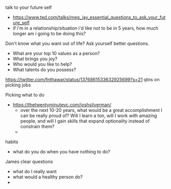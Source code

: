 
talk to your future self
- https://www.ted.com/talks/meg_jay_essential_questions_to_ask_your_future_self
- if i'm in a relationship/situation i'd like not to be in 5 years, how much longer am i going to be doing this?

Don't know what you want out of life? Ask yourself better questions.
- What are your top 10 values as a person?
- What brings you joy?
- Who would you like to help?
- What talents do you possess?

https://twitter.com/fnthawar/status/1376861533632925699?s=21
qtns on picking jobs




Picking what to do
- https://thetwentyminutevc.com/joshsilverman/
	- over the next 10-20 years, what would be a great accomplishment I can be really proud of? Will I learn a ton, will I work with amazing people, and will I gain skills that expand optionality instead of constrain them?
	- 


habits 
- what do you do when you have nothing to do? 

James clear questions
- what do I really want
- what would a healthy person do?
-